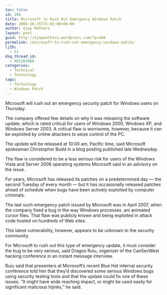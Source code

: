 ```yaml
---
toc: false
id: 266
title: Microsoft to Rush Out Emergency Windows Patch
date: 2008-10-25T15:02:00+00:00
author: Ajay Matharu
layout: post
guid: http://ajaymatharu.wordpress.com/?p=266
permalink: /microsoft-to-rush-out-emergency-windows-patch/
ljID:
  - 51
dsq_thread_id:
  - 465383400
categories:
  - Technical
  - Technology
tags:
  - Technology
  - Windows Patch
---
```

Microsoft will rush out an emergency security patch for Windows users on Thursday.

The company offered few details on why it was releasing the software update, which is rated critical for users of Windows 2000, Windows XP, and Windows Server 2003. A critical flaw is worrisome, however, because it can be exploited by online attackers to seize control of the PC.

The update will be released at 10:00 am, Pacific time, said Microsoft spokesman Christopher Budd in a blog posting published late Wednesday.

The flaw is considered to be a less serious risk for users of the Windows Vista and Server 2008 operating systems Microsoft said in an advisory on the issue.

For years, Microsoft has released its patches on a predetermined day &#8212; the second Tuesday of every month &#8212; but it has occasionally released patches ahead of schedule when bugs have been actively exploited by computer criminals.

The last such emergency patch issued by Microsoft was in April 2007, when the company fixed a bug in the way Windows processes .ani animated cursor files. That flaw was publicly known and being exploited in attack code hosted on hundreds of Web sites.

This latest vulnerability, however, appears to be unknown to the security community.

For Microsoft to rush out this type of emergency update, it must consider the bug to be very serious, said Dragos Ruiu, organizer of the CanSecWest hacking conference in an instant message interview.

Ruiu said that presenters at Microsoft&#8217;s recent Blue Hat internal security conference told him that they&#8217;d discovered some serious Windows bugs using security testing tools and that the update could fix one of these issues. &#8220;It might have wide reaching impact, or might be used easily for significant malicious hijinks,&#8221; he said.
